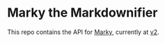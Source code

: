 # Marky the Markdownifier

This repo contains the API for [Marky](https://markdownrules.com), currently at [v2](2).

